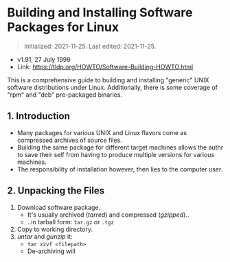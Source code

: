 # Building and Installing Software Packages for Linux
> Initialized: 2021-11-25. Last edited: 2021-11-25.

- v1.91, 27 July 1999
- Link: <https://tldp.org/HOWTO/Software-Building-HOWTO.html>

This is a comprehensive guide to building and installing "generic" UNIX software distributions under Linux. Additionally, there is some coverage of "rpm" and "deb" pre-packaged binaries.

## 1. Introduction
- Many packages for various UNIX and Linux flavors come as compressed archives of source files.
- Building the same package for different target machines allows the authr to save their self from having to produce multiple versions for various machines.
- The responsibility of installation however, then lies to the computer user.

## 2. Unpacking the Files
1. Download software package.
    - It's usually archived (*tarred*) and compressed (*gzipped*)..
    - ..in tarball form: `tar.gz` or `.tgz`
2. Copy to working directory.
3. *untar* and *gunzip* it:
    - `tar xzvf <filepath>`
    - De-archiving will 